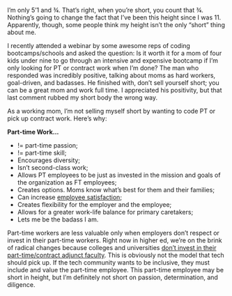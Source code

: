 I’m only 5’1 and ¾.  That’s right, when you’re short, you count that ¾. Nothing’s going to change the fact that I’ve been this height since I was 11.  Apparently, though, some people think my height isn’t the only “short” thing about me.  


I recently attended a webinar by some awesome reps of coding bootcamps/schools and asked the question: Is it worth it for a mom of four kids under nine to go through an intensive and expensive bootcamp if I’m only looking for PT or contract work when I’m done? The man who responded was incredibly positive, talking about moms as hard workers, goal-driven, and badasses. He finished with, don’t sell yourself short; you can be a great mom and work full time. I appreciated his positivity, but that last comment rubbed my short body the wrong way. 


As a working mom, I’m not selling myself short by wanting to code PT or pick up contract work. Here’s why:


<b>Part-time Work...</b>
<ul> <li>!= part-time passion;</li>
<li>!= part-time skill;</li>
<li>Encourages diversity;</li>
<li>Isn’t second-class work;</li>
<li>Allows PT employees to be just as invested in the mission and goals of the organization as FT employees;</li>
<li>Creates options. Moms know what’s best for them and their families;</li>
<li>Can increase <a href= "http://doku.iab.de/discussionpapers/2017/dp2017.pdf#page=5">employee satisfaction</a>;</li>
<li>Creates flexibility for the employer and the employee;</li>
<li>Allows for a greater work-life balance for primary caretakers;</li>
<li>Lets me be the badass I am.</li></ul>


Part-time workers are less valuable only when employers don’t respect or invest in their part-time workers. Right now in higher ed, we’re on the brink of radical changes because colleges and universities <a href="https://www.adjunctnation.com/2017/03/27/of-course-tenured-faculty-are-responsible-for-the-adjunct-crisis/">don’t invest in their part-time/contract adjunct faculty</a>. This is obviously not the model that tech should pick up. If the tech community wants to be inclusive, they must include and value the part-time employee. This part-time employee may be short in height, but I’m definitely not short on passion, determination, and diligence. 
